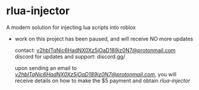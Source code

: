 # rlua-injector
A modern solution for injecting lua scripts into roblox

* work on this project has been paused, and will receive NO more updates

  contact: v2hbITqNic6HadNX0Xz5jOaD189iz0N7@protonmail.com
  discord for updates and support: discord.gg/

  upon sending an email to *v2hbITqNic6HadNX0Xz5jOaD189iz0N7@protonmail.com*, you will receive details on how to make the $5 payment and obtain *rlua-injector*
